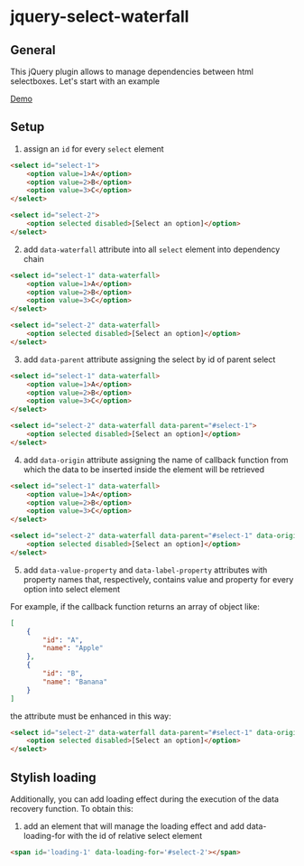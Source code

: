 # jquery-select-waterfall

## General 

This jQuery plugin allows to manage dependencies between html selectboxes.
Let's start with an example

[Demo](https://jsfiddle.net/camillinif/xpvt214o/579306/)

## Setup

1. assign an `id` for every `select` element 

```html
<select id="select-1">
    <option value=1>A</option>
    <option value=2>B</option>
    <option value=3>C</option>
</select>

<select id="select-2">
    <option selected disabled>[Select an option]</option>
</select>
```

2. add `data-waterfall` attribute into all `select` element into dependency chain

```html
<select id="select-1" data-waterfall>
    <option value=1>A</option>
    <option value=2>B</option>
    <option value=3>C</option>
</select>

<select id="select-2" data-waterfall>
    <option selected disabled>[Select an option]</option>
</select>
```

3. add `data-parent` attribute assigning the select by id of parent select

```html
<select id="select-1" data-waterfall>
    <option value=1>A</option>
    <option value=2>B</option>
    <option value=3>C</option>
</select>

<select id="select-2" data-waterfall data-parent="#select-1">
    <option selected disabled>[Select an option]</option>
</select>
```

4. add `data-origin` attribute assigning the name of callback function from which the data to be inserted inside the element will be retrieved

```html
<select id="select-1" data-waterfall>
    <option value=1>A</option>
    <option value=2>B</option>
    <option value=3>C</option>
</select>

<select id="select-2" data-waterfall data-parent="#select-1" data-origin='callbackForSelect2'>
    <option selected disabled>[Select an option]</option>
</select>
```

5. add `data-value-property` and `data-label-property` attributes with property names that, respectively, contains value and property for every option into select element

For example, if the callback function returns an array of object like:

```json
[
    {
        "id": "A",
        "name": "Apple"
    },
    {
        "id": "B",
        "name": "Banana"
    }
]
```

the attribute must be enhanced in this way:

```html
<select id="select-2" data-waterfall data-parent="#select-1" data-origin='callbackForSelect2' data-value-property="id" data-label-property="name">
    <option selected disabled>[Select an option]</option>
</select>
```

## Stylish loading

Additionally, you can add loading effect during the execution of the data recovery function.
To obtain this:

1. add an element that will manage the loading effect and add data-loading-for with the id of relative select element

```html
<span id='loading-1' data-loading-for='#select-2'></span>
```